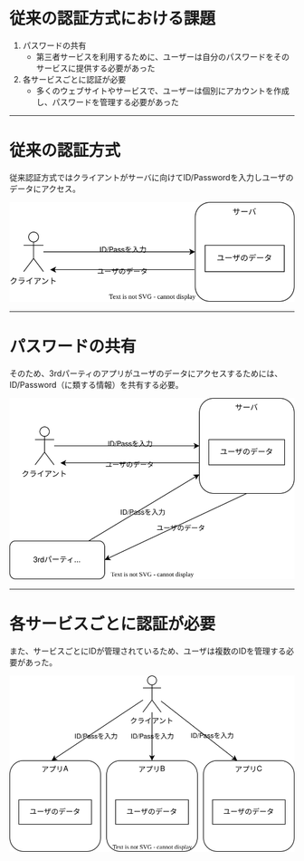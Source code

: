 # 従来の認証方式における課題

1. パスワードの共有
   - 第三者サービスを利用するために、ユーザーは自分のパスワードをそのサービスに提供する必要があった
2. 各サービスごとに認証が必要
   - 多くのウェブサイトやサービスで、ユーザーは個別にアカウントを作成し、パスワードを管理する必要があった

---

# 従来の認証方式

従来認証方式ではクライアントがサーバに向けてID/Passwordを入力しユーザのデータにアクセス。

<img src="/assets/conventional.drawio.svg" width="600px" >

---

# パスワードの共有

そのため、3rdパーティのアプリがユーザのデータにアクセスするためには、ID/Password（に類する情報）を共有する必要。

<img src="/assets/conventional-3rdparty.drawio.svg" width="600px">

---

# 各サービスごとに認証が必要

また、サービスごとにIDが管理されているため、ユーザは複数のIDを管理する必要があった。

<img src="/assets/conventional-multi-app.drawio.svg" width="600px">

